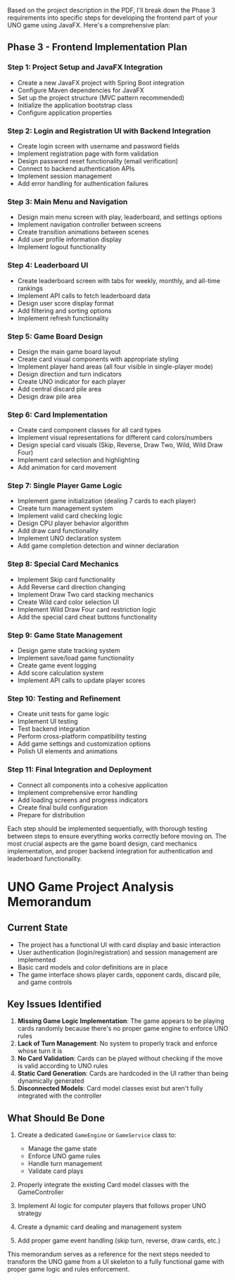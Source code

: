 Based on the project description in the PDF, I'll break down the Phase 3 requirements into specific steps for developing the frontend part of your UNO game using JavaFX. Here's a comprehensive plan:

## Phase 3 - Frontend Implementation Plan

### Step 1: Project Setup and JavaFX Integration
- Create a new JavaFX project with Spring Boot integration
- Configure Maven dependencies for JavaFX
- Set up the project structure (MVC pattern recommended)
- Initialize the application bootstrap class
- Configure application properties

### Step 2: Login and Registration UI with Backend Integration
- Create login screen with username and password fields
- Implement registration page with form validation
- Design password reset functionality (email verification)
- Connect to backend authentication APIs
- Implement session management
- Add error handling for authentication failures

### Step 3: Main Menu and Navigation
- Design main menu screen with play, leaderboard, and settings options
- Implement navigation controller between screens
- Create transition animations between scenes
- Add user profile information display
- Implement logout functionality

### Step 4: Leaderboard UI
- Create leaderboard screen with tabs for weekly, monthly, and all-time rankings
- Implement API calls to fetch leaderboard data
- Design user score display format
- Add filtering and sorting options
- Implement refresh functionality

### Step 5: Game Board Design
- Design the main game board layout
- Create card visual components with appropriate styling
- Implement player hand areas (all four visible in single-player mode)
- Design direction and turn indicators
- Create UNO indicator for each player
- Add central discard pile area
- Design draw pile area

### Step 6: Card Implementation
- Create card component classes for all card types
- Implement visual representations for different card colors/numbers
- Design special card visuals (Skip, Reverse, Draw Two, Wild, Wild Draw Four)
- Implement card selection and highlighting
- Add animation for card movement

### Step 7: Single Player Game Logic
- Implement game initialization (dealing 7 cards to each player)
- Create turn management system
- Implement valid card checking logic
- Design CPU player behavior algorithm
- Add draw card functionality
- Implement UNO declaration system
- Add game completion detection and winner declaration

### Step 8: Special Card Mechanics
- Implement Skip card functionality
- Add Reverse card direction changing
- Implement Draw Two card stacking mechanics
- Create Wild card color selection UI
- Implement Wild Draw Four card restriction logic
- Add the special card cheat buttons functionality

### Step 9: Game State Management
- Design game state tracking system
- Implement save/load game functionality
- Create game event logging
- Add score calculation system
- Implement API calls to update player scores

### Step 10: Testing and Refinement
- Create unit tests for game logic
- Implement UI testing
- Test backend integration
- Perform cross-platform compatibility testing
- Add game settings and customization options
- Polish UI elements and animations

### Step 11: Final Integration and Deployment
- Connect all components into a cohesive application
- Implement comprehensive error handling
- Add loading screens and progress indicators
- Create final build configuration
- Prepare for distribution

Each step should be implemented sequentially, with thorough testing between steps to ensure everything works correctly before moving on. The most crucial aspects are the game board design, card mechanics implementation, and proper backend integration for authentication and leaderboard functionality.




# UNO Game Project Analysis Memorandum

## Current State
- The project has a functional UI with card display and basic interaction
- User authentication (login/registration) and session management are implemented
- Basic card models and color definitions are in place
- The game interface shows player cards, opponent cards, discard pile, and game controls

## Key Issues Identified
1. **Missing Game Logic Implementation**: The game appears to be playing cards randomly because there's no proper game engine to enforce UNO rules
2. **Lack of Turn Management**: No system to properly track and enforce whose turn it is
3. **No Card Validation**: Cards can be played without checking if the move is valid according to UNO rules
4. **Static Card Generation**: Cards are hardcoded in the UI rather than being dynamically generated
5. **Disconnected Models**: Card model classes exist but aren't fully integrated with the controller

## What Should Be Done
1. Create a dedicated `GameEngine` or `GameService` class to:
   - Manage the game state
   - Enforce UNO game rules
   - Handle turn management
   - Validate card plays

2. Properly integrate the existing Card model classes with the GameController

3. Implement AI logic for computer players that follows proper UNO strategy

4. Create a dynamic card dealing and management system

5. Add proper game event handling (skip turn, reverse, draw cards, etc.)

This memorandum serves as a reference for the next steps needed to transform the UNO game from a UI skeleton to a fully functional game with proper game logic and rules enforcement.

